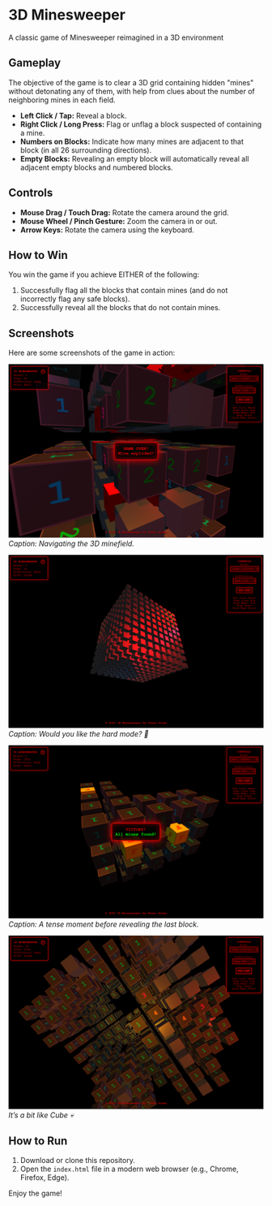 # 3D Minesweeper

A classic game of Minesweeper reimagined in a 3D environment

## Gameplay

The objective of the game is to clear a 3D grid containing hidden "mines" without detonating any of them, with help from clues about the number of neighboring mines in each field.

- **Left Click / Tap:** Reveal a block.
- **Right Click / Long Press:** Flag or unflag a block suspected of containing a mine.
- **Numbers on Blocks:** Indicate how many mines are adjacent to that block (in all 26 surrounding directions).
- **Empty Blocks:** Revealing an empty block will automatically reveal all adjacent empty blocks and numbered blocks.

## Controls

- **Mouse Drag / Touch Drag:** Rotate the camera around the grid.
- **Mouse Wheel / Pinch Gesture:** Zoom the camera in or out.
- **Arrow Keys:** Rotate the camera using the keyboard.

## How to Win

You win the game if you achieve EITHER of the following:

1.  Successfully flag all the blocks that contain mines (and do not incorrectly flag any safe blocks).
2.  Successfully reveal all the blocks that do not contain mines.

## Screenshots

Here are some screenshots of the game in action:

![Gameplay Screenshot 1](screenshots/gameplay1.png)
_Caption: Navigating the 3D minefield._

![Gameplay Screenshot 2](screenshots/gameplay3.png)
_Caption: Would you like the hard mode? 💪_

![Gameplay Screenshot 3](screenshots/gameplay4.png)
_Caption: A tense moment before revealing the last block._

![Gameplay Screenshot 4](screenshots/gameplay5.png)
_It’s a bit like Cube 💀_


## How to Run

1.  Download or clone this repository.
2.  Open the `index.html` file in a modern web browser (e.g., Chrome, Firefox, Edge).

Enjoy the game!